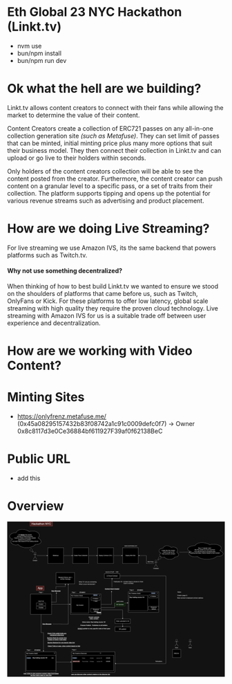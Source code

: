 # Eth Global 23 NYC Hackathon (Linkt.tv)

- nvm use
- bun/npm install
- bun/npm run dev

# Ok what the hell are we building?

Linkt.tv allows content creators to connect with their fans while allowing the market to determine the value of their content.

Content Creators create a collection of ERC721 passes on any all-in-one collection generation site _(such as Metafuse)_. They can set limit of passes that can be minted, initial minting price plus many more options that suit their business model. They then connect their collection in Linkt.tv and can upload or go live to their holders within seconds.

Only holders of the content creators collection will be able to see the content posted from the creator. Furthermore, the content creator can push content on a granular level to a specific pass, or a set of traits from their collection. The platform supports tipping and opens up the potential for various revenue streams such as advertising and product placement.

# How are we doing Live Streaming?

For live streaming we use Amazon IVS, its the same backend that powers platforms such as Twitch.tv.

#### Why not use something decentralized?

When thinking of how to best build Linkt.tv we wanted to ensure we stood on the shoulders of platforms that came before us, such as Twitch, OnlyFans or Kick. For these platforms to offer low latency, global scale streaming with high quality they require the proven cloud technology. Live streaming with Amazon IVS for us is a suitable trade off between user experience and decentralization.

# How are we working with Video Content?

# Minting Sites

- https://onlyfrenz.metafuse.me/ (0x45a08295157432b83f08742a1c91c0009defc0f7) -> Owner 0x8c8117d3e0Ce36884bf611927F39af0f62138BeC

# Public URL

- add this

# Overview

![overview](/images/idea.png)
